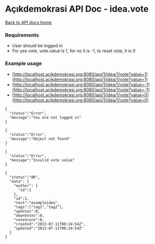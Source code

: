 # Açıkdemokrasi API Doc - idea.vote

[Back to API docs home](Home)

### Requirements
- User should be logged in
- For yes vote, vote.value is 1, for no it is -1, to reset vote, it is 0

### Example usage

- [http://localhost.acikdemokrasi.org:8080/api/1/idea/1/vote?value=1](http://localhost.acikdemokrasi.org:8080/api/1/idea/1/vote?value=1)
- [http://localhost.acikdemokrasi.org:8080/api/1/idea/1/vote?value=-1](http://localhost.acikdemokrasi.org:8080/api/1/idea/1/vote?value=-1)
- [http://localhost.acikdemokrasi.org:8080/api/1/idea/1/vote?value=0](http://localhost.acikdemokrasi.org:8080/api/1/idea/1/vote?value=0)

```
{
  "status":"Error",
  "message":"You are not logged in"
}
```
```
{
  "status":"Error",
  "message":"Object not found"
}
```
```
{
  "status":"Error",
  "message":"Invalid vote value"
}
```
```
{
  "status":"OK",
  "data": {
    "author": {
      "id":1
    },
    "id":1,
    "text":"exampleidea",
    "tags":["tag1","tag2"],
    "upVotes":0,
    "downVotes":0,
    "voteScore":0,
    "created":"2013-07-11T00:24:54Z",
    "updated":"2013-07-11T00:24:54Z"
  }
}
```